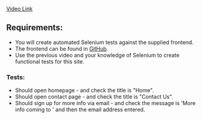 [Video Link](https://youtu.be/OOq80mM4ol4)

## Requirements:
- You will create automated Selenium tests against the supplied frontend.
- The frontend can be found in [GitHub](https://github.com/brandonbrown/wdvwai-seleniumOnNextJS).
- Use the previous video and your knowledge of Selenium to create functional tests for this site.

### Tests:
- Should open homepage - and check the title is "Home".
- Should open contact page - and check the title is "Contact Us".
- Should sign up for more info via email - and check the message is 'More info coming to ' and then the email address entered.
